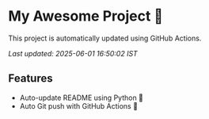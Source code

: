 # My Awesome Project 🚀

This project is automatically updated using GitHub Actions.

_Last updated: 2025-06-01 16:50:02 IST_

## Features
- Auto-update README using Python 🐍
- Auto Git push with GitHub Actions 🤖
